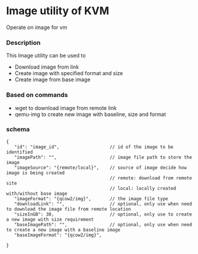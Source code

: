 # Image utility of KVM
Operate on image for vm

### Description
This Image utility can be used to
 - Download image from link
 - Create image with specified format and size
 - Create image from base image

 ### Based on commands
 - wget to download image from remote link
 - qemu-img to create new image with baseline, size and format


 ### schema

 ```jsonc
{
    "id": "image_id",                   // id of the image to be identified
    "imagePath": "",                    // image file path to store the image
    "imageSource": "{remote/local}",    // source of image decide how image is being created
                                        // remote: download from remote site
                                        // local: locally created with/without base image
    "imageFormat": "{qcow2/img}",       // the image file type  
    "downloadLink": "",                 // optional, only use when need to download the image file from remote location
    "sizeInGB": 30,                     // optional, only use to create a new image with size requirement
    "baseImagePath": "",                // optional, only use when need to create a new image with a baseline image
    "baseImageFormat": "{qcow2/img}",
    
}
 ```